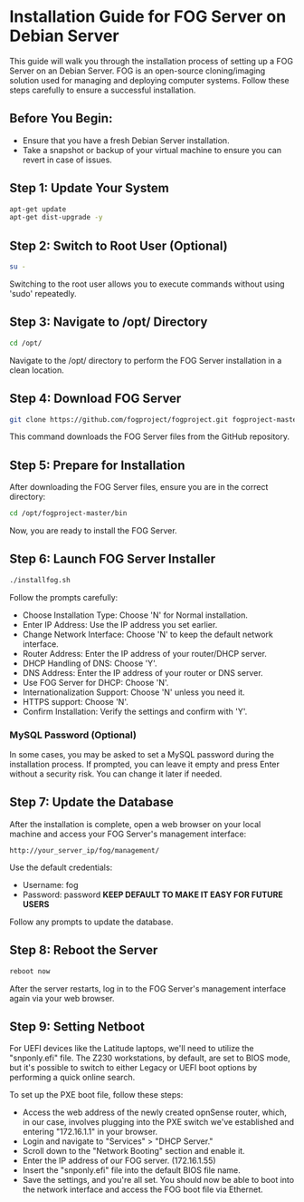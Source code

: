 # Installation Guide for FOG Server on Debian Server

This guide will walk you through the installation process of setting up a FOG Server on an Debian Server. FOG is an open-source cloning/imaging solution used for managing and deploying computer systems. Follow these steps carefully to ensure a successful installation.

## Before You Begin:

- Ensure that you have a fresh Debian Server installation.
- Take a snapshot or backup of your virtual machine to ensure you can revert in case of issues.

## Step 1: Update Your System

```bash
apt-get update
apt-get dist-upgrade -y
```

## Step 2: Switch to Root User (Optional)

```bash
su -
```

Switching to the root user allows you to execute commands without using 'sudo' repeatedly.

## Step 3: Navigate to /opt/ Directory

```bash
cd /opt/
```

Navigate to the /opt/ directory to perform the FOG Server installation in a clean location.

## Step 4: Download FOG Server

```bash
git clone https://github.com/fogproject/fogproject.git fogproject-master
```

This command downloads the FOG Server files from the GitHub repository.

## Step 5: Prepare for Installation

After downloading the FOG Server files, ensure you are in the correct directory:

```bash
cd /opt/fogproject-master/bin
```

Now, you are ready to install the FOG Server.

## Step 6: Launch FOG Server Installer

```bash
./installfog.sh
```

Follow the prompts carefully:

- Choose Installation Type: Choose 'N' for Normal installation.
- Enter IP Address: Use the IP address you set earlier.
- Change Network Interface: Choose 'N' to keep the default network interface.
- Router Address: Enter the IP address of your router/DHCP server.
- DHCP Handling of DNS: Choose 'Y'.
- DNS Address: Enter the IP address of your router or DNS server.
- Use FOG Server for DHCP: Choose 'N'.
- Internationalization Support: Choose 'N' unless you need it.
- HTTPS support: Choose 'N'.
- Confirm Installation: Verify the settings and confirm with 'Y'.

### MySQL Password (Optional)

In some cases, you may be asked to set a MySQL password during the installation process. If prompted, you can leave it empty and press Enter without a security risk. You can change it later if needed.

## Step 7: Update the Database

After the installation is complete, open a web browser on your local machine and access your FOG Server's management interface:

```
http://your_server_ip/fog/management/
```

Use the default credentials:

- Username: fog
- Password: password
  **KEEP DEFAULT TO MAKE IT EASY FOR FUTURE USERS**

Follow any prompts to update the database.

## Step 8: Reboot the Server

```bash
reboot now
```

After the server restarts, log in to the FOG Server's management interface again via your web browser.

## Step 9: Setting Netboot

For UEFI devices like the Latitude laptops, we'll need to utilize the "snponly.efi" file. The Z230 workstations, by default, are set to BIOS mode, but it's possible to switch to either Legacy or UEFI boot options by performing a quick online search.

To set up the PXE boot file, follow these steps:

- Access the web address of the newly created opnSense router, which, in our case, involves plugging into the PXE switch we've established and entering "172.16.1.1" in your browser.
- Login and navigate to "Services" > "DHCP Server."
- Scroll down to the "Network Booting" section and enable it.
- Enter the IP address of our FOG server. (172.16.1.55)
- Insert the "snponly.efi" file into the default BIOS file name.
- Save the settings, and you're all set. You should now be able to boot into the network interface and access the FOG boot file via Ethernet.
